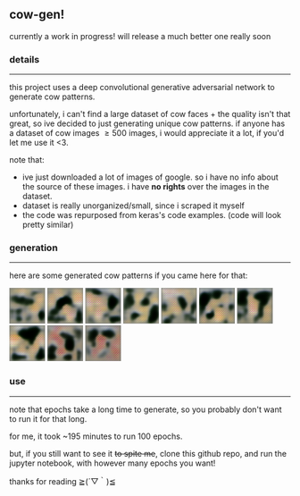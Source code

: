 ## cow-gen!

currently a work in progress! will release a much better one really soon

### details
---
this project uses a deep convolutional generative adversarial network to generate cow patterns.

unfortunately, i can't find a large dataset of cow faces $+$ the quality isn't that great, so ive decided to just generating unique cow patterns. if anyone has a dataset of cow images $\geq 500$ images, i would appreciate it a lot, if you'd let me use it <3.

note that:

* ive just downloaded a lot of images of google. so i have no info about the source of these images. i have <b>no rights</b> over the images in the dataset.
* dataset is really unorganized/small, since i scraped it myself
* the code was repurposed from keras's code examples. (code will look pretty similar)

### generation
---

here are some generated cow patterns if you came here for that:

![pattern1](examples/cow_pictures/pattern1.png) ![pattern2](examples/cow_pictures/pattern2.png) ![pattern3](examples/cow_pictures/pattern3.png) ![pattern4](examples/cow_pictures/pattern4.png) ![pattern5](examples/cow_pictures/pattern5.png) ![pattern7](examples/cow_pictures/pattern7.png) ![pattern8](examples/cow_pictures/pattern8.png) ![pattern9](examples/cow_pictures/pattern9.png) ![pattern10](examples/cow_pictures/pattern10.png) ![pattern11](examples/cow_pictures/pattern11.png)

### use
---

note that epochs take a long time to generate, so you probably don't want to run it for that long.

for me, it took ~$195$ minutes to run $100$ epochs.

but, if you still want to see it ~~to spite me~~, clone this github repo, and run the jupyter notebook, with however many epochs you want!





thanks for reading ≧(´▽｀)≦
